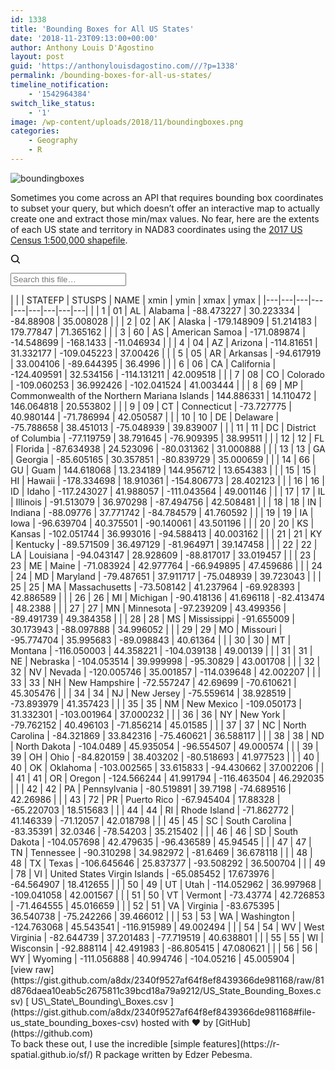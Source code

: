```yaml
---
id: 1338
title: 'Bounding Boxes for All US States'
date: '2018-11-23T09:13:00+00:00'
author: Anthony Louis D'Agostino
layout: post
guid: 'https://anthonylouisdagostino.com///?p=1338'
permalink: /bounding-boxes-for-all-us-states/
timeline_notification:
    - '1542964384'
switch_like_status:
    - '1'
image: /wp-content/uploads/2018/11/boundingboxes.png
categories:
    - Geography
    - R
---
```


![boundingboxes](https://i0.wp.com/anthonylouisdagostino.com///wp-content/uploads/2018/11/boundingboxes.png?resize=712%2C534&ssl=1)

Sometimes you come across an API that requires bounding box coordinates to subset your query, but which doesn’t offer an interactive map to actually create one and extract those min/max values. No fear, here are the extents of each US state and territory in NAD83 coordinates using the [2017 US Census 1:500,000 shapefile](https://www.census.gov/geo/maps-data/data/cbf/cbf_state.html).

<style>.gist table { margin-bottom: 0; }</style><div class="gist" id="gist93176793" style="tab-size: 8"><div class="gist-file" translate="no"><div class="gist-data"><div class="js-gist-file-update-container js-task-list-container file-box"><div class="file my-2" id="file-us_state_bounding_boxes-csv"><div class="Box-body p-0 blob-wrapper data type-csv  " itemprop="text"><div class="blob-interaction-bar"> <svg aria-hidden="true" class="octicon octicon-search" data-view-component="true" height="16" version="1.1" viewbox="0 0 16 16" width="16"> <path d="M11.5 7a4.499 4.499 0 11-8.998 0A4.499 4.499 0 0111.5 7zm-.82 4.74a6 6 0 111.06-1.06l3.04 3.04a.75.75 0 11-1.06 1.06l-3.04-3.04z" fill-rule="evenodd"></path></svg>  
 <input aria-label="Search this file…" autocapitalize="off" class="form-control js-csv-filter-field blob-filter" name="filter" placeholder="Search this file…" type="text"></input></div><div class="markdown-body js-check-bidi" data-hpc="" data-line-alert="before"> <template class="js-file-alert-template"><div class="flash flash-warn flash-full d-flex flex-items-center" data-view-component="true"> <svg aria-hidden="true" class="octicon octicon-alert" data-view-component="true" height="16" version="1.1" viewbox="0 0 16 16" width="16"> <path d="M8.22 1.754a.25.25 0 00-.44 0L1.698 13.132a.25.25 0 00.22.368h12.164a.25.25 0 00.22-.368L8.22 1.754zm-1.763-.707c.659-1.234 2.427-1.234 3.086 0l6.082 11.378A1.75 1.75 0 0114.082 15H1.918a1.75 1.75 0 01-1.543-2.575L6.457 1.047zM9 11a1 1 0 11-2 0 1 1 0 012 0zm-.25-5.25a.75.75 0 00-1.5 0v2.5a.75.75 0 001.5 0v-2.5z" fill-rule="evenodd"></path></svg> <span>  
 This file contains bidirectional Unicode text that may be interpreted or compiled differently than what appears below. To review, open the file in an editor that reveals hidden Unicode characters.  
 [Learn more about bidirectional Unicode characters](https://github.co/hiddenchars)  
 </span>

<div class="flash-action" data-view-component="true"> [ Show hidden characters  ](<{{ revealButtonHref }}>)</div></div></template>  
<template class="js-line-alert-template">  
 <span aria-label="This line has hidden Unicode characters" class="line-alert tooltipped tooltipped-e" data-view-component="true">  
 <svg aria-hidden="true" class="octicon octicon-alert" data-view-component="true" height="16" version="1.1" viewbox="0 0 16 16" width="16"> <path d="M8.22 1.754a.25.25 0 00-.44 0L1.698 13.132a.25.25 0 00.22.368h12.164a.25.25 0 00.22-.368L8.22 1.754zm-1.763-.707c.659-1.234 2.427-1.234 3.086 0l6.082 11.378A1.75 1.75 0 0114.082 15H1.918a1.75 1.75 0 01-1.543-2.575L6.457 1.047zM9 11a1 1 0 11-2 0 1 1 0 012 0zm-.25-5.25a.75.75 0 00-1.5 0v2.5a.75.75 0 001.5 0v-2.5z" fill-rule="evenodd"></path></svg>  
</span></template>|  |  | STATEFP | STUSPS | NAME | xmin | ymin | xmax | ymax |
|---|---|---|---|---|---|---|---|---|
|  | 1 | 01 | AL | Alabama | -88.473227 | 30.223334 | -84.88908 | 35.008028 |
|  | 2 | 02 | AK | Alaska | -179.148909 | 51.214183 | 179.77847 | 71.365162 |
|  | 3 | 60 | AS | American Samoa | -171.089874 | -14.548699 | -168.1433 | -11.046934 |
|  | 4 | 04 | AZ | Arizona | -114.81651 | 31.332177 | -109.045223 | 37.00426 |
|  | 5 | 05 | AR | Arkansas | -94.617919 | 33.004106 | -89.644395 | 36.4996 |
|  | 6 | 06 | CA | California | -124.409591 | 32.534156 | -114.131211 | 42.009518 |
|  | 7 | 08 | CO | Colorado | -109.060253 | 36.992426 | -102.041524 | 41.003444 |
|  | 8 | 69 | MP | Commonwealth of the Northern Mariana Islands | 144.886331 | 14.110472 | 146.064818 | 20.553802 |
|  | 9 | 09 | CT | Connecticut | -73.727775 | 40.980144 | -71.786994 | 42.050587 |
|  | 10 | 10 | DE | Delaware | -75.788658 | 38.451013 | -75.048939 | 39.839007 |
|  | 11 | 11 | DC | District of Columbia | -77.119759 | 38.791645 | -76.909395 | 38.99511 |
|  | 12 | 12 | FL | Florida | -87.634938 | 24.523096 | -80.031362 | 31.000888 |
|  | 13 | 13 | GA | Georgia | -85.605165 | 30.357851 | -80.839729 | 35.000659 |
|  | 14 | 66 | GU | Guam | 144.618068 | 13.234189 | 144.956712 | 13.654383 |
|  | 15 | 15 | HI | Hawaii | -178.334698 | 18.910361 | -154.806773 | 28.402123 |
|  | 16 | 16 | ID | Idaho | -117.243027 | 41.988057 | -111.043564 | 49.001146 |
|  | 17 | 17 | IL | Illinois | -91.513079 | 36.970298 | -87.494756 | 42.508481 |
|  | 18 | 18 | IN | Indiana | -88.09776 | 37.771742 | -84.784579 | 41.760592 |
|  | 19 | 19 | IA | Iowa | -96.639704 | 40.375501 | -90.140061 | 43.501196 |
|  | 20 | 20 | KS | Kansas | -102.051744 | 36.993016 | -94.588413 | 40.003162 |
|  | 21 | 21 | KY | Kentucky | -89.571509 | 36.497129 | -81.964971 | 39.147458 |
|  | 22 | 22 | LA | Louisiana | -94.043147 | 28.928609 | -88.817017 | 33.019457 |
|  | 23 | 23 | ME | Maine | -71.083924 | 42.977764 | -66.949895 | 47.459686 |
|  | 24 | 24 | MD | Maryland | -79.487651 | 37.911717 | -75.048939 | 39.723043 |
|  | 25 | 25 | MA | Massachusetts | -73.508142 | 41.237964 | -69.928393 | 42.886589 |
|  | 26 | 26 | MI | Michigan | -90.418136 | 41.696118 | -82.413474 | 48.2388 |
|  | 27 | 27 | MN | Minnesota | -97.239209 | 43.499356 | -89.491739 | 49.384358 |
|  | 28 | 28 | MS | Mississippi | -91.655009 | 30.173943 | -88.097888 | 34.996052 |
|  | 29 | 29 | MO | Missouri | -95.774704 | 35.995683 | -89.098843 | 40.61364 |
|  | 30 | 30 | MT | Montana | -116.050003 | 44.358221 | -104.039138 | 49.00139 |
|  | 31 | 31 | NE | Nebraska | -104.053514 | 39.999998 | -95.30829 | 43.001708 |
|  | 32 | 32 | NV | Nevada | -120.005746 | 35.001857 | -114.039648 | 42.002207 |
|  | 33 | 33 | NH | New Hampshire | -72.557247 | 42.69699 | -70.610621 | 45.305476 |
|  | 34 | 34 | NJ | New Jersey | -75.559614 | 38.928519 | -73.893979 | 41.357423 |
|  | 35 | 35 | NM | New Mexico | -109.050173 | 31.332301 | -103.001964 | 37.000232 |
|  | 36 | 36 | NY | New York | -79.762152 | 40.496103 | -71.856214 | 45.01585 |
|  | 37 | 37 | NC | North Carolina | -84.321869 | 33.842316 | -75.460621 | 36.588117 |
|  | 38 | 38 | ND | North Dakota | -104.0489 | 45.935054 | -96.554507 | 49.000574 |
|  | 39 | 39 | OH | Ohio | -84.820159 | 38.403202 | -80.518693 | 41.977523 |
|  | 40 | 40 | OK | Oklahoma | -103.002565 | 33.615833 | -94.430662 | 37.002206 |
|  | 41 | 41 | OR | Oregon | -124.566244 | 41.991794 | -116.463504 | 46.292035 |
|  | 42 | 42 | PA | Pennsylvania | -80.519891 | 39.7198 | -74.689516 | 42.26986 |
|  | 43 | 72 | PR | Puerto Rico | -67.945404 | 17.88328 | -65.220703 | 18.515683 |
|  | 44 | 44 | RI | Rhode Island | -71.862772 | 41.146339 | -71.12057 | 42.018798 |
|  | 45 | 45 | SC | South Carolina | -83.35391 | 32.0346 | -78.54203 | 35.215402 |
|  | 46 | 46 | SD | South Dakota | -104.057698 | 42.479635 | -96.436589 | 45.94545 |
|  | 47 | 47 | TN | Tennessee | -90.310298 | 34.982972 | -81.6469 | 36.678118 |
|  | 48 | 48 | TX | Texas | -106.645646 | 25.837377 | -93.508292 | 36.500704 |
|  | 49 | 78 | VI | United States Virgin Islands | -65.085452 | 17.673976 | -64.564907 | 18.412655 |
|  | 50 | 49 | UT | Utah | -114.052962 | 36.997968 | -109.041058 | 42.001567 |
|  | 51 | 50 | VT | Vermont | -73.43774 | 42.726853 | -71.464555 | 45.016659 |
|  | 52 | 51 | VA | Virginia | -83.675395 | 36.540738 | -75.242266 | 39.466012 |
|  | 53 | 53 | WA | Washington | -124.763068 | 45.543541 | -116.915989 | 49.002494 |
|  | 54 | 54 | WV | West Virginia | -82.644739 | 37.201483 | -77.719519 | 40.638801 |
|  | 55 | 55 | WI | Wisconsin | -92.888114 | 42.491983 | -86.805415 | 47.080621 |
|  | 56 | 56 | WY | Wyoming | -111.056888 | 40.994746 | -104.05216 | 45.005904 |

</div></div></div></div></div><div class="gist-meta"> [view raw](https://gist.github.com/a8dx/2340f9527af64f8ef8439366de981168/raw/81d876daea10eab5c2675811c39bcd18a79a9212/US_State_Bounding_Boxes.csv)  
 [  
 US\_State\_Bounding\_Boxes.csv  
 ](https://gist.github.com/a8dx/2340f9527af64f8ef8439366de981168#file-us_state_bounding_boxes-csv)  
 hosted with ❤ by [GitHub](https://github.com) </div></div></div>To back these out, I use the incredible [simple features](https://r-spatial.github.io/sf/) R package written by Edzer Pebesma.
